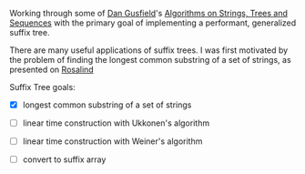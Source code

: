 Working through some of [Dan Gusfield](http://csiflabs.cs.ucdavis.edu/~gusfield/)'s 
[Algorithms on Strings, Trees and Sequences](http://www.amazon.com/Algorithms-Strings-Trees-Sequences-Computational/dp/0521585198) with the primary goal of implementing a performant, generalized suffix tree.

There are many useful applications of suffix trees. I was first motivated by the problem of finding the longest common substring of a set of strings, as presented on [Rosalind](http://rosalind.info/problems/lcsm/) 

Suffix Tree goals:

- [X] longest common substring of a set of strings
- [ ] linear time construction with Ukkonen's algorithm
- [ ] linear time construction with Weiner's algorithm
- [ ] convert to suffix array 

